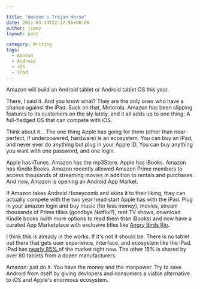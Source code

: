 ```yaml
---

title: "Amazon's Trojan Horse"
date: 2011-03-14T22:17:56+00:00
author: jimmy
layout: post

category: Writing
tags:
  - Amazon
  - Android
  - iOS
  - iPad
---
```


  
Amazon will build an Android tablet or Android tablet OS this year.  
  
There, I said it.  And you know what?  They are the only ones who have a chance against the iPad.  Suck on that, Motorola.  <!-- more -->Amazon has been slipping features to its customers on the sly lately, and it all adds up to one thing:  A full-fledged OS that can compete with iOS.
  
Think about it...  The one thing Apple has going for them (other than near-perfect, if underpowered, hardware) is an ecosystem.  You can buy an iPad, and never ever do anything but plug in your Apple ID.  You can buy anything you want with one password, and one login.
  
Apple has iTunes.  Amazon has the mp3Store.  Apple has iBooks.  Amazon has Kindle Books.  Amazon recently allowed Amazon Prime members to access thousands of streaming movies in addition to rentals and purchases.  And now, Amazon is opening an Android App Market.
  
If Amazon takes Android Honeycomb and skins it to their liking, they can actually compete with the two year head start Apple has with the iPad.  Plug in your amazon login and buy music (for less money), movies, stream thousands of Prime titles (goodbye Netflix?), rent TV shows, download Kindle books (with more options to read them than iBooks) and now have a curated App Marketplace with exclusive titles like <a class="offsite-link-inline" href="http://www.businessinsider.com/amazons-android-app-store-angry-birds-exclusive-2011-3" target="_blank">Angry Birds Rio</a>.
  
I think this is already in the works.  If it's not it should be.  There is no tablet out there that gets user experience, interface, and ecosystem like the iPad. iPad has <a class="offsite-link-inline" href="http://gigaom.com/apple/ipad-market-share-stabilizes-as-post-pc-apple-products-surge/" target="_blank">nearly 85% </a>of the market right now.  The other 15% is shared by over 80 tablets from a dozen manufacturers.  
  
Amazon:  just do it.  You have the money and the manpower.  Try to save Android from itself by giving devlopers and consumers a viable alternative to iOS and Apple's enormous ecosystem.   
  
